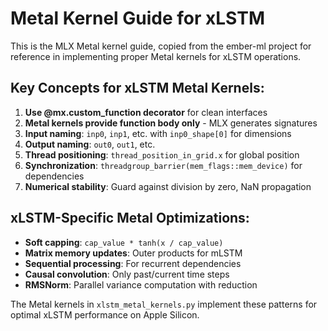 # Metal Kernel Guide for xLSTM

This is the MLX Metal kernel guide, copied from the ember-ml project for reference in implementing proper Metal kernels for xLSTM operations.

## Key Concepts for xLSTM Metal Kernels:

1. **Use @mx.custom_function decorator** for clean interfaces
2. **Metal kernels provide function body only** - MLX generates signatures
3. **Input naming**: `inp0`, `inp1`, etc. with `inp0_shape[0]` for dimensions
4. **Output naming**: `out0`, `out1`, etc.
5. **Thread positioning**: `thread_position_in_grid.x` for global position
6. **Synchronization**: `threadgroup_barrier(mem_flags::mem_device)` for dependencies
7. **Numerical stability**: Guard against division by zero, NaN propagation

## xLSTM-Specific Metal Optimizations:

- **Soft capping**: `cap_value * tanh(x / cap_value)` 
- **Matrix memory updates**: Outer products for mLSTM
- **Sequential processing**: For recurrent dependencies
- **Causal convolution**: Only past/current time steps
- **RMSNorm**: Parallel variance computation with reduction

The Metal kernels in `xlstm_metal_kernels.py` implement these patterns for optimal xLSTM performance on Apple Silicon.
